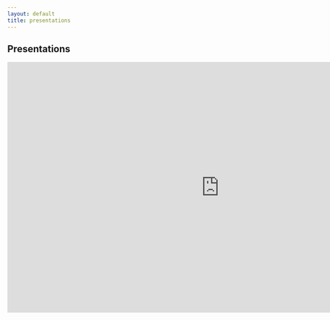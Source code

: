 ```yaml
---
layout: default
title: presentations
---
```


## Presentations

<iframe src="https://docs.google.com/presentation/d/e/2PACX-1vQ3uREQwmlv-Sb2IURmkj5QiGlx1uVXvB3z89q5zQbEaRYmHOcCFxIYv3OckyGDst9fEnWhRWbylF-v/embed?start=false&loop=false&delayms=10000" frameborder="0" width="960" height="569" allowfullscreen="true" mozallowfullscreen="true" webkitallowfullscreen="true"></iframe>
